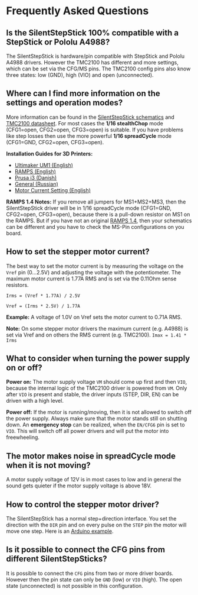 # Frequently Asked Questions

## Is the SilentStepStick 100% compatible with a StepStick or Pololu A4988?
The SilentStepStick is hardware/pin compatible with StepStick and Pololu A4988 drivers.
However the TMC2100 has different and more settings, which can be set via the CFG/MS pins.
The TMC2100 config pins also know three states: low (GND), high (VIO) and open (unconnected).


## Where can I find more information on the settings and operation modes?
More information can be found in the [SilentStepStick schematics](https://github.com/watterott/SilentStepStick/tree/master/hardware) and [TMC2100 datasheet](http://www.trinamic.com/products/integrated-circuits/stepper-power-driver/tmc2100).
For most cases the **1/16 stealthChop** mode (CFG1=open, CFG2=open, CFG3=open) is suitable.
If you have problems like step losses then use the more powerful **1/16 spreadCycle** mode (CFG1=GND, CFG2=open, CFG3=open).

**Installation Guides for 3D Printers:**
* [Ultimaker UM1 (English)](http://umforum.ultimaker.com/index.php?/topic/10571-step-by-step-install-silentstepstick-drivers-on-um1/)
* [RAMPS (English)](http://www.instructables.com/id/Install-and-configure-SilentStepStick-in-RAMPS-TMC/)
* [Prusa i3 (Danish)](http://qblog.dk/2015/silent-step-sticks-paa-prusa-i3-hephestos/)
* [General (Russian)](http://3deshnik.ru/blogs/akdzg/chto-zhe-delat-belami-tmc2100)
* [Motor Current Setting (English)](https://www.youtube.com/watch?v=R5JgRhSSKUM)

**RAMPS 1.4 Notes:**
If you remove all jumpers for MS1+MS2+MS3, then the SilentStepStick driver will be in 1/16 spreadCycle mode (CFG1=GND, CFG2=open, CFG3=open), because there is a pull-down resistor on MS1 on the RAMPS.
But if you have not an original [RAMPS 1.4](http://reprap.org/wiki/RAMPS_1.4), then your schematics can be different and you have to check the MS-Pin configurations on you board.


## How to set the stepper motor current?
The best way to set the motor current is by measuring the voltage on the ```Vref``` pin (0...2.5V) and
adjusting the voltage with the potentiometer.
The maximum motor current is 1.77A RMS and is set via the 0.11Ohm sense resistors.

```Irms = (Vref * 1.77A) / 2.5V```

```Vref = (Irms * 2.5V) / 1.77A```

**Example:** A voltage of 1.0V on Vref sets the motor current to 0.71A RMS.

**Note:** On some stepper motor drivers the maximum current (e.g. A4988) is set via Vref and on others the RMS current (e.g. TMC2100).
          ```Imax = 1.41 * Irms```


## What to consider when turning the power supply on or off?
**Power on:**
The motor supply voltage ```VM``` should come up first and then ```VIO```, because the internal logic of the TMC2100 driver is powered from ```VM```.
Only after ```VIO``` is present and stable, the driver inputs (STEP, DIR, EN) can be driven with a high level.

**Power off:**
If the motor is running/moving, then it is not allowed to switch off the power supply. Always make sure that the motor stands still on shutting down.
An **emergency stop** can be realized, when the ```EN/CFG6``` pin is set to ```VIO```. This will switch off all power drivers and will put the motor into freewheeling.


## The motor makes noise in spreadCycle mode when it is not moving?
A motor supply voltage of 12V is in most cases to low and in general the sound gets quieter if the motor supply voltage is above 18V.


## How to control the stepper motor driver?
The SilentStepStick has a normal step+direction interface.
You set the direction with the ```DIR``` pin and on every pulse on the ```STEP``` pin the motor will move one step.
Here is an [Arduino example](https://github.com/watterott/SilentStepStick/blob/master/docu/Stepper.ino).


## Is it possible to connect the CFG pins from different SilentStepSticks?
It is possible to connect the ```CFG``` pins from two or more driver boards.
However then the pin state can only be ```GND``` (low) or ```VIO``` (high). The open state (unconnected) is not possible in this configuration.
